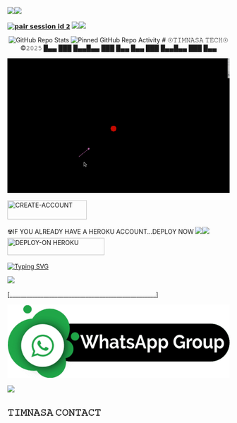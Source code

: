 <a><img src='https://i.imgur.com/LyHic3i.gif'/></a><a><img src='https://i.imgur.com/LyHic3i.gif'/></a>
<p align="left">
<a href="https://timnasa-session-id-9as4.onrender.com"><img src="https://img.shields.io/badge/Pair%20session%20code-white" alt="𝗽𝗮𝗶𝗿 𝘀𝗲𝘀𝘀𝗶𝗼𝗻 𝗶𝗱 𝟮" width="300"></a>
<a><img src='https://i.imgur.com/LyHic3i.gif'/></a><a><img src='https://i.imgur.com/LyHic3i.gif'/></a>

<p align="center">
  <!-- GitHub Repo Activity Stats -->
  <img src="https://github-readme-stats.vercel.app/api?username=Qartde&show_icons=true&hide_title=true&count_private=true&hide=prs&theme=radical" alt="GitHub Repo Stats" width="800">

  <!-- Repo Activity Stats Screen -->
  <img src="https://github-readme-stats.vercel.app/api/pin/?username=deshallos1&repo=Rahzayn" alt="Pinned GitHub Repo Activity" width="800"> 
  # ☉︎𝚃𝙸𝙼𝙽𝙰𝚂𝙰 𝚃𝙴𝙲𝙷☉︎ ©𝟸𝟶𝟸𝟻
  █▄▄ ███ █▄▄█▄▄ ███ █▄▄
  █▄▄ ███ █▄▄█▄▄ ███ █▄▄
  
![](gravity.gif)
   
   <a href="https://signup.heroku.com/"><img title="CREATE-ACCOUNT" src="https://img.shields.io/badge/CREATE-ACCOUNT-h?color=green&style=for-the-badge&logo=red" width="180" height="43.45"/></a></p>

   ☢️IF YOU ALREADY HAVE A HEROKU ACCOUNT...DEPLOY NOW
<a><img src='https://i.imgur.com/LyHic3i.gif'/></a><a><img src='https://i.imgur.com/LyHic3i.gif'/></a>
 <a href="https://dashboard.heroku.com/new?template=https://github.com/timnasax/TIMNASA_TMD"><img title="DEPLOY-ON HEROKU" src="https://img.shields.io/badge/DEPLOY-ON HEROKU-h?color=red&style=for-the-badge&logo=nike" width="220" height="38.45"/></a></p>

 
 [![Typing SVG](https://readme-typing-svg.herokuapp.com?font=Rockstar-ExtraBold&size=30&pause=1000&color=0000FF&center=true&vCenter=true&width=815&height=60&lines=▭+▬+▭+▬+▭+▬+▭+▬+▭+▬+▭)](https://git.io/typing-svg) 

<a><img src='https://i.imgur.com/LyHic3i.gif'/></a>

[____________________________________________________]


[![JOIN WHATSAPP GROUP](https://raw.githubusercontent.com/Neeraj-x0/Neeraj-x0/main/photos/suddidina-join-whatsapp.png)](https://whatsapp.com/channel/0029VajweHxKQuJP6qnjLM31)

 





<a><img src='https://i.imgur.com/LyHic3i.gif'/></a>

## 𝚃𝙸𝙼𝙽𝙰𝚂𝙰 𝙲𝙾𝙽𝚃𝙰𝙲𝚃
